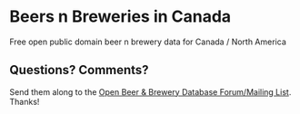 # Beers n Breweries in Canada

Free open public domain beer n brewery data for Canada / North America


## Questions? Comments?

Send them along to the
[Open Beer & Brewery Database Forum/Mailing List](http://groups.google.com/group/beerdb).
Thanks!

